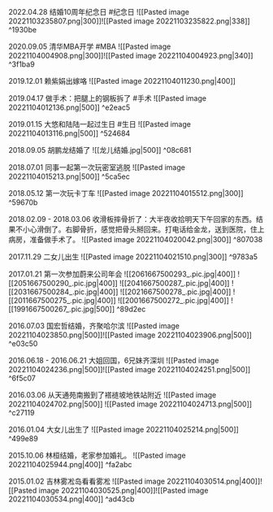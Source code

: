 
2022.04.28 结婚10周年纪念日 #纪念日
![[Pasted image 20221103235807.png|300]]![[Pasted image 20221103235822.png|338]] ^1930be

2020.09.05 清华MBA开学 #MBA
![[Pasted image 20221104004908.png|300]]![[Pasted image 20221104004923.png|340]] ^3f1ba9

2019.12.01 赖紫娟出嫁咯
![[Pasted image 20221104011230.png|400]]

2019.04.17 做手术：把腿上的钢板拆了 #手术 
![[Pasted image 20221104012136.png|500]] ^e2eac5

2019.01.15 大悠和陆陆一起过生日 #生日 
![[Pasted image 20221104013116.png|500]] ^524684

2018.09.05 胡鹏龙结婚了 ![[龙儿结婚.jpg|500]] ^08c681

2018.07.01 同事一起第一次玩密室逃脱 
![[Pasted image 20221104015213.png|500]] ^5ca5ec

2018.05.12 第一次玩卡丁车
![[Pasted image 20221104015512.png|300]] ^59670b

2018.02.09 - 2018.03.06 收滑板摔骨折了：大半夜收拾明天下午回家的东西。结果不小心滑倒了。右脚骨折，感觉把骨头掰回来。打电话给金龙，送到医院，住上病房，准备做手术了。
![[Pasted image 20221104020042.png|300]] ^807038

2017.11.29 二女儿出生
![[Pasted image 20221104021510.png|300]] ^9783a5

2017.01.21 第一次参加蔚来公司年会
![[2061667500293_.pic.jpg|400]]
![[2051667500290_.pic.jpg|400]]
![[2041667500287_.pic.jpg|400]]
![[2031667500284_.pic.jpg|400]]
![[2021667500278_.pic.jpg|400]]
![[2011667500275_.pic.jpg|400]]
![[2001667500272_.pic.jpg|400]]
![[1991667500267_.pic.jpg|500]] ^89d2ec

2016.07.03 国宏哲结婚，齐聚哈尔滨
![[Pasted image 20221104023850.png|500]]![[Pasted image 20221104023906.png|500]] ^e03c50

2016.06.18 - 2016.06.21 大姐回国，6兄妹齐深圳
![[Pasted image 20221104024236.png|500]]![[Pasted image 20221104024251.png|500]] ^6f5c07

2016.03.06 从天通苑南搬到了褡裢坡地铁站附近
![[Pasted image 20221104024702.png|500]]
![[Pasted image 20221104024713.png|500]] ^c27119

2016.01.04 大女儿出生了 
![[Pasted image 20221104025214.png|500]] ^499e89

2015.10.06 林桓结婚，老家参加婚礼。
![[Pasted image 20221104025944.png|400]] ^fa2abc

2015.01.02 吉林雾凇岛看看雾凇
![[Pasted image 20221104030514.png|400]]![[Pasted image 20221104030525.png|400]]![[Pasted image 20221104030534.png|400]] ^ad43cb